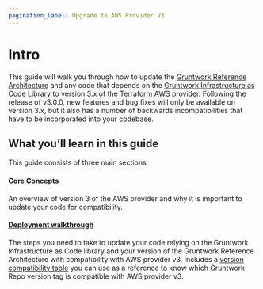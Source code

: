 ```yaml
---
pagination_label: Upgrade to AWS Provider V3
---
```


# Intro

This guide will walk you through how to update the [Gruntwork Reference
Architecture](https://gruntwork.io/reference-architecture/) and any code that depends on the
[Gruntwork Infrastructure as Code Library](https://gruntwork.io/infrastructure-as-code-library/) to version 3.x of the
Terraform AWS provider. Following the release of v3.0.0, new features and bug fixes will only be available on version
3.x, but it also has a number of backwards incompatibilities that have to be incorporated into your codebase.

## What you’ll learn in this guide

This guide consists of three main sections:

<div className="dlist">

#### [Core Concepts](core-concepts.md)

An overview of version 3 of the AWS provider and why it is important to update
your code for compatibility.

#### [Deployment walkthrough](deployment-walkthrough.md)

The steps you need to take to update your code relying on the Gruntwork
Infrastructure as Code library and your version of the Gruntwork Reference
Architecture with compatibility with AWS provider v3. Includes a [version
compatibility table](deployment-walkthrough.md#version-compatibility-table) you can use as a reference to know
which Gruntwork Repo version tag is compatible with AWS provider v3.

</div>
